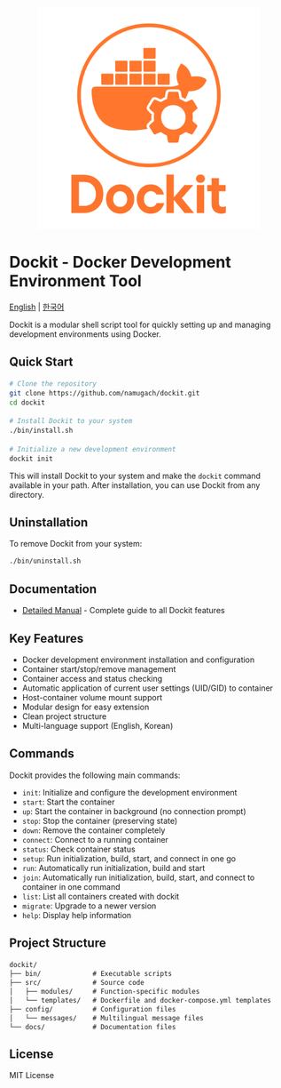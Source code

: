 <p align="center">
  <img src="../../docs/logo.png" alt="Dockit Logo" width="400">
</p>

# Dockit - Docker Development Environment Tool

[English](../../docs/en/README.md) | [한국어](../../docs/ko/README.md)

Dockit is a modular shell script tool for quickly setting up and managing development environments using Docker.

## Quick Start

```bash
# Clone the repository
git clone https://github.com/namugach/dockit.git
cd dockit

# Install Dockit to your system
./bin/install.sh

# Initialize a new development environment
dockit init
```

This will install Dockit to your system and make the `dockit` command available in your path. After installation, you can use Dockit from any directory.

## Uninstallation

To remove Dockit from your system:

```bash
./bin/uninstall.sh
```

## Documentation

- [Detailed Manual](./MANUAL.md) - Complete guide to all Dockit features

## Key Features

- Docker development environment installation and configuration
- Container start/stop/remove management
- Container access and status checking
- Automatic application of current user settings (UID/GID) to container
- Host-container volume mount support
- Modular design for easy extension
- Clean project structure
- Multi-language support (English, Korean)

## Commands

Dockit provides the following main commands:

- `init`: Initialize and configure the development environment
- `start`: Start the container
- `up`: Start the container in background (no connection prompt)
- `stop`: Stop the container (preserving state)
- `down`: Remove the container completely
- `connect`: Connect to a running container
- `status`: Check container status
- `setup`: Run initialization, build, start, and connect in one go
- `run`: Automatically run initialization, build and start
- `join`: Automatically run initialization, build, start, and connect to container in one command
- `list`: List all containers created with dockit
- `migrate`: Upgrade to a newer version
- `help`: Display help information

## Project Structure

```
dockit/
├── bin/             # Executable scripts
├── src/             # Source code
│   ├── modules/     # Function-specific modules
│   └── templates/   # Dockerfile and docker-compose.yml templates
├── config/          # Configuration files
│   └── messages/    # Multilingual message files
└── docs/            # Documentation files
```

## License

MIT License 